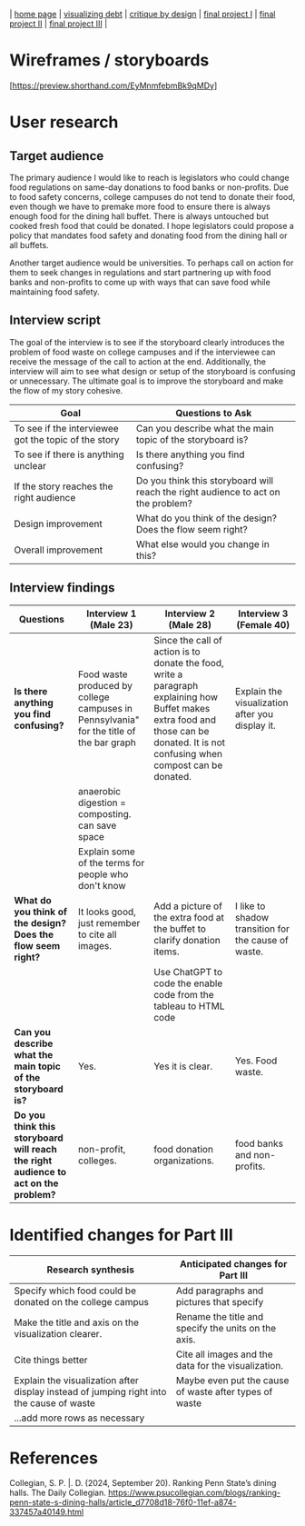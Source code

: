 | [home page](https://cmustudent.github.io/tswd-portfolio-templates/) | [visualizing debt](visualizing-government-debt) | [critique by design](critique-by-design) | [final project I](final-project-part-one) | [final project II](final-project-part-two) | [final project III](final-project-part-three) |

# Wireframes / storyboards
[https://preview.shorthand.com/EyMnmfebmBk9qMDy]

# User research 

## Target audience
The primary audience I would like to reach is legislators who could change food regulations on same-day donations to food banks or non-profits. Due to food safety concerns, college campuses do  not tend to donate their food, even though we have to premake more food to ensure there is always enough food for the dining hall buffet. There is always untouched but cooked fresh food that could be donated. I hope legislators could propose a policy that mandates food safety and donating food from the dining hall or all buffets. 

Another target audience would be universities. To perhaps call on action for them to seek changes in regulations and start partnering up with food banks and non-profits to come up with ways that can save food while maintaining food safety.

## Interview script
The goal of the interview is to see if the storyboard clearly introduces the problem of food waste on college campuses and if the interviewee can receive the message of the call to action at the end. Additionally, the interview will aim to see what design or setup of the storyboard is confusing or unnecessary. The ultimate goal is to improve the storyboard and make the flow of my story cohesive. 

| Goal | Questions to Ask |
|------|------------------|
|To see if the interviewee got the topic of the story| Can you describe what the main topic of the storyboard is? |
|To see if there is anything unclear|Is there anything you find confusing?|
|If the story reaches the right audience | Do you think this storyboard will reach the right audience to act on the problem?|
|Design improvement| What do you think of the design? Does the flow seem right?|
|Overall improvement |What else would you change in this?|

## Interview findings
| Questions               | Interview 1 (Male 23) | Interview 2 (Male 28) | Interview 3 (Female 40) |
|-------------------------|--------------------------------|-------------|-------------|
|**Is there anything you find confusing?**| Food waste produced by college campuses in Pennsylvania" for the title of the bar graph| Since the call of action is to donate the food, write a paragraph explaining how Buffet makes extra food and those can be donated. It is not confusing when compost can be donated. | Explain the visualization after you display it. |
|                         | anaerobic digestion = composting. can save space  |             |             |
|                         | Explain some of the terms for people who don't know |             |             |
|**What do you think of the design? Does the flow seem right?**| It looks good, just remember to cite all images. | Add a picture of the extra food at the buffet to clarify donation items.   | I like to shadow transition for the cause of waste. | 
|            |                        | Use ChatGPT to code the enable code from the tableau to HTML code|                  |
|**Can you describe what the main topic of the storyboard is?**| Yes.         | Yes it is clear.   | Yes. Food waste.      | 
|**Do you think this storyboard will reach the right audience to act on the problem?**| non-profit, colleges.          | food donation organizations. | food banks and non-profits. | 


# Identified changes for Part III

| Research synthesis                       | Anticipated changes for Part III                                                |
|------------------------------------------|---------------------------------------------------------------------------------|
|Specify which food could be donated on the college campus| Add paragraphs and pictures that specify|
| Make the title and axis on the visualization clearer.  | Rename the title and specify the units on the axis.              |
| Cite things better                                         | Cite all images and the data for the visualization.          |
| Explain the visualization after display instead of jumping right into the cause of waste                                         | Maybe even put the cause of waste after types of waste                                                                      |
| ...add more rows as necessary            |                                                                                 |

# References
Collegian, S. P. |. D. (2024, September 20). Ranking Penn State’s dining halls. The Daily Collegian. https://www.psucollegian.com/blogs/ranking-penn-state-s-dining-halls/article_d7708d18-76f0-11ef-a874-337457a40149.html
